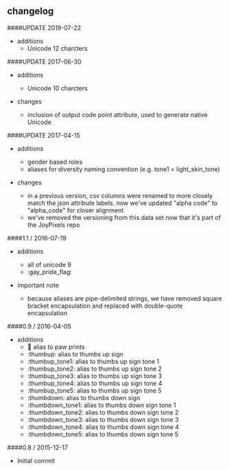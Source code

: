changelog
---------

####UPDATE 2019-07-22
* additions
  * Unicode 12 charcters
 

####UPDATE 2017-06-30
* additions
  * Unicode 10 charcters
  
* changes
  * inclusion of output code point attribute, used to generate native Unicode
  

####UPDATE 2017-04-15
* additions
  * gender based roles
  * aliases for diversity naming convention (e.g. tone1 = light_skin_tone)
  
* changes
  * in a previous version, csv columns were renamed to more closely match the json attribute labels. now we've updated "alpha code" to "alpha_code" for closer alignment
  * we've removed the versioning from this data set now that it's part of the JoyPixels repo
  

####1.1 / 2016-07-19

* additions
  * all of unicode 9
  * :gay_pride_flag:

* important note
  * because aliases are pipe-delimited strings, we have removed square bracket encapsulation and replaced with double-quote encapsulation

####0.9 / 2016-04-05

* additions
  * :paw_prints: alias to paw prints
  * :thumbup: alias to thumbs up sign
  * :thumbup_tone1: alias to thumbs up sign tone 1
  * :thumbup_tone2: alias to thumbs up sign tone 2
  * :thumbup_tone3: alias to thumbs up sign tone 3
  * :thumbup_tone4: alias to thumbs up sign tone 4
  * :thumbup_tone5: alias to thumbs up sign tone 5
  * :thumbdown: alias to thumbs down sign
  * :thumbdown_tone1: alias to thumbs down sign tone 1
  * :thumbdown_tone2: alias to thumbs down sign tone 2
  * :thumbdown_tone3: alias to thumbs down sign tone 3
  * :thumbdown_tone4: alias to thumbs down sign tone 4
  * :thumbdown_tone5: alias to thumbs down sign tone 5

####0.8 / 2015-12-17

  * Initial commit
